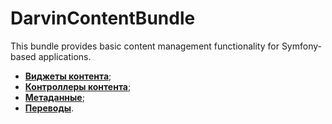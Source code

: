 # DarvinContentBundle
This bundle provides basic content management functionality for Symfony-based applications.

- [**Виджеты контента**](Resources/doc/content_widgets.md);
- [**Контроллеры контента**](Resources/doc/content_controllers.md);
- [**Метаданные**](Resources/doc/metadata.md);
- [**Переводы**](Resources/doc/translations.md).
